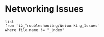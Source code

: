 # Networking Issues

```dataview
list
from "12_Troubleshooting/Networking_Issues"
where file.name != "_index"
```
